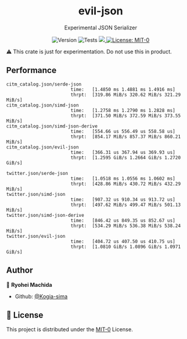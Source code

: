 <div align="center">
  <h1>evil-json</h1>
  <p>Experimental JSON Serializer</p>
  <p>
    <img alt="Version" src="https://img.shields.io/badge/version-0.1.0--alpha.0-blue.svg?cacheSeconds=2592000" />
    <img alt="Tests" src="https://github.com/Kogia-sima/evil-json/workflows/Tests/badge.svg" />
    <a href="https://codecov.io/gh/Kogia-sima/evil-json">
      <img src="https://codecov.io/gh/Kogia-sima/evil-json/branch/master/graph/badge.svg?token=X78GI4YZVL"/>
    </a>
    <a href="https://github.com/Kogia-sima/evil-json/blob/master/LICENSE" target="_blank">
      <img alt="License: MIT-0" src="https://img.shields.io/badge/License-MIT--0-yellow.svg" />
    </a>
  </p>
</div>

:warning: This crate is just for experimentation. Do not use this in product.

## Performance

```console
citm_catalog.json/serde-json
                        time:   [1.4850 ms 1.4881 ms 1.4916 ms]
                        thrpt:  [319.86 MiB/s 320.62 MiB/s 321.29 MiB/s]
citm_catalog.json/simd-json
                        time:   [1.2758 ms 1.2790 ms 1.2828 ms]
                        thrpt:  [371.50 MiB/s 372.59 MiB/s 373.55 MiB/s]
citm_catalog.json/simd-json-derive
                        time:   [554.66 us 556.49 us 558.58 us]
                        thrpt:  [854.17 MiB/s 857.37 MiB/s 860.21 MiB/s]
citm_catalog.json/evil-json
                        time:   [366.31 us 367.94 us 369.93 us]
                        thrpt:  [1.2595 GiB/s 1.2664 GiB/s 1.2720 GiB/s]

twitter.json/serde-json
                        time:   [1.0518 ms 1.0556 ms 1.0602 ms]
                        thrpt:  [428.86 MiB/s 430.72 MiB/s 432.29 MiB/s]
twitter.json/simd-json
                        time:   [907.32 us 910.34 us 913.72 us]
                        thrpt:  [497.62 MiB/s 499.47 MiB/s 501.13 MiB/s]
twitter.json/simd-json-derive
                        time:   [846.42 us 849.35 us 852.67 us]
                        thrpt:  [534.29 MiB/s 536.38 MiB/s 538.24 MiB/s]
twitter.json/evil-json
                        time:   [404.72 us 407.50 us 410.75 us]
                        thrpt:  [1.0810 GiB/s 1.0896 GiB/s 1.0971 GiB/s]
```

## Author

👤 **Ryohei Machida**

* Github: [@Kogia-sima](https://github.com/Kogia-sima)

## 📝 License

This project is distributed under the [MIT-0](./LICENSE) License.
